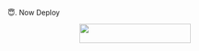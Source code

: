 😇. Now Deploy
    <br>
<p align="center"><a href="https://dashboard.heroku.com/new-app?template=https://github.com/shaaa234/shaaa234.git"> <img src="https://img.shields.io/badge/Heroku%20Deploy-blue?style=for-the-badge&logo=heroku" width="220" height="38.45"/></a></p>

